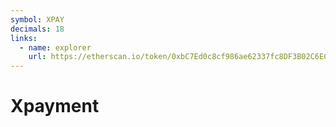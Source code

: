 ```yaml
---
symbol: XPAY
decimals: 18
links:
  - name: explorer
    url: https://etherscan.io/token/0xbC7Ed0c8cf986ae62337fc8DF3B02C6EC87310Ed
---
```


# Xpayment

